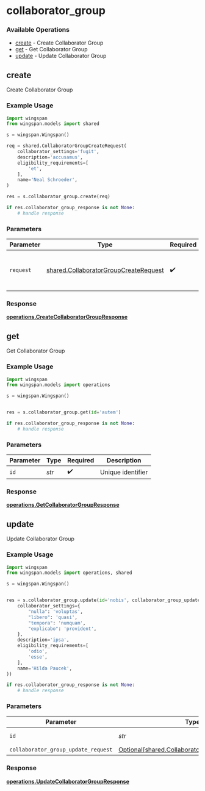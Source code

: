 # collaborator_group

### Available Operations

* [create](#create) - Create Collaborator Group
* [get](#get) - Get Collaborator Group
* [update](#update) - Update Collaborator Group

## create

Create Collaborator Group

### Example Usage

```python
import wingspan
from wingspan.models import shared

s = wingspan.Wingspan()

req = shared.CollaboratorGroupCreateRequest(
    collaborator_settings='fugit',
    description='accusamus',
    eligibility_requirements=[
        'et',
    ],
    name='Neal Schroeder',
)

res = s.collaborator_group.create(req)

if res.collaborator_group_response is not None:
    # handle response
```

### Parameters

| Parameter                                                                                      | Type                                                                                           | Required                                                                                       | Description                                                                                    |
| ---------------------------------------------------------------------------------------------- | ---------------------------------------------------------------------------------------------- | ---------------------------------------------------------------------------------------------- | ---------------------------------------------------------------------------------------------- |
| `request`                                                                                      | [shared.CollaboratorGroupCreateRequest](../../models/shared/collaboratorgroupcreaterequest.md) | :heavy_check_mark:                                                                             | The request object to use for the request.                                                     |


### Response

**[operations.CreateCollaboratorGroupResponse](../../models/operations/createcollaboratorgroupresponse.md)**


## get

Get Collaborator Group

### Example Usage

```python
import wingspan
from wingspan.models import operations

s = wingspan.Wingspan()


res = s.collaborator_group.get(id='autem')

if res.collaborator_group_response is not None:
    # handle response
```

### Parameters

| Parameter          | Type               | Required           | Description        |
| ------------------ | ------------------ | ------------------ | ------------------ |
| `id`               | *str*              | :heavy_check_mark: | Unique identifier  |


### Response

**[operations.GetCollaboratorGroupResponse](../../models/operations/getcollaboratorgroupresponse.md)**


## update

Update Collaborator Group

### Example Usage

```python
import wingspan
from wingspan.models import operations, shared

s = wingspan.Wingspan()


res = s.collaborator_group.update(id='nobis', collaborator_group_update_request=shared.CollaboratorGroupUpdateRequest(
    collaborator_settings={
        "nulla": 'voluptas',
        "libero": 'quasi',
        "tempora": 'numquam',
        "explicabo": 'provident',
    },
    description='ipsa',
    eligibility_requirements=[
        'odio',
        'esse',
    ],
    name='Hilda Paucek',
))

if res.collaborator_group_response is not None:
    # handle response
```

### Parameters

| Parameter                                                                                                | Type                                                                                                     | Required                                                                                                 | Description                                                                                              |
| -------------------------------------------------------------------------------------------------------- | -------------------------------------------------------------------------------------------------------- | -------------------------------------------------------------------------------------------------------- | -------------------------------------------------------------------------------------------------------- |
| `id`                                                                                                     | *str*                                                                                                    | :heavy_check_mark:                                                                                       | Unique identifier                                                                                        |
| `collaborator_group_update_request`                                                                      | [Optional[shared.CollaboratorGroupUpdateRequest]](../../models/shared/collaboratorgroupupdaterequest.md) | :heavy_minus_sign:                                                                                       | N/A                                                                                                      |


### Response

**[operations.UpdateCollaboratorGroupResponse](../../models/operations/updatecollaboratorgroupresponse.md)**

